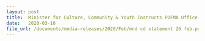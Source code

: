 ```yaml
---
layout: post
title:  Minister for Culture, Community & Youth Instructs POFMA Office to Issue Correction Directions 
date:   2020-03-16
file_url: /documents/media-releases/2020/Feb/mnd cd statement 26 feb.pdf
---
```

